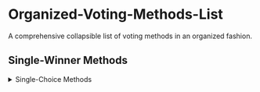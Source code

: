 # Organized-Voting-Methods-List
A comprehensive collapsible list of voting methods in an organized fashion.

## Single-Winner Methods
<details>
  <summary>Single-Choice Methods</summary>
      <details><summary>First Past The Post Methods</summary>
  #### First Past The Post<details>
</details>
